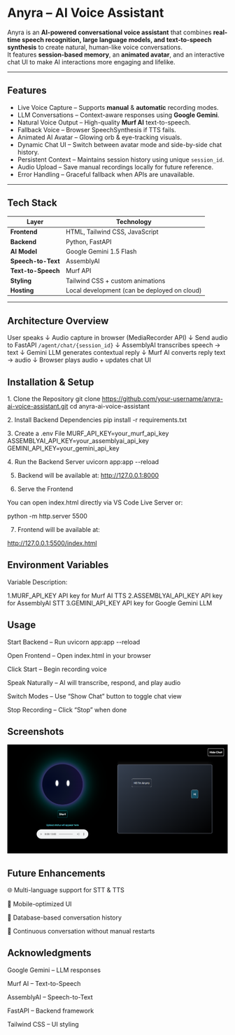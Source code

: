 #  Anyra – AI Voice Assistant

Anyra is an **AI-powered conversational voice assistant** that combines **real-time speech recognition, large language models, and text-to-speech synthesis** to create natural, human-like voice conversations.  
It features **session-based memory**, an **animated avatar**, and an interactive chat UI to make AI interactions more engaging and lifelike.

---

##  Features
- Live Voice Capture – Supports **manual** & **automatic** recording modes.
- LLM Conversations – Context-aware responses using **Google Gemini**.
- Natural Voice Output – High-quality **Murf AI** text-to-speech.
- Fallback Voice – Browser SpeechSynthesis if TTS fails.
- Animated AI Avatar – Glowing orb & eye-tracking visuals.
- Dynamic Chat UI – Switch between avatar mode and side-by-side chat history.
- Persistent Context – Maintains session history using unique `session_id`.
- Audio Upload – Save manual recordings locally for future reference.
- Error Handling – Graceful fallback when APIs are unavailable.

---

## Tech Stack

| Layer            | Technology |
|------------------|------------|
| **Frontend**     | HTML, Tailwind CSS, JavaScript |
| **Backend**      | Python, FastAPI |
| **AI Model**     | Google Gemini 1.5 Flash |
| **Speech-to-Text** | AssemblyAI |
| **Text-to-Speech** | Murf API |
| **Styling**      | Tailwind CSS + custom animations |
| **Hosting**      | Local development (can be deployed on cloud) |

---

##  Architecture Overview

User speaks
↓
Audio capture in browser (MediaRecorder API)
↓
Send audio to FastAPI `/agent/chat/{session_id}`
↓
AssemblyAI transcribes speech → text
↓
Gemini LLM generates contextual reply
↓
Murf AI converts reply text → audio
↓
Browser plays audio + updates chat UI

## Installation & Setup

1️. Clone the Repository
git clone https://github.com/your-username/anyra-ai-voice-assistant.git
cd anyra-ai-voice-assistant

2️. Install Backend Dependencies
pip install -r requirements.txt

3️. Create a .env File
MURF_API_KEY=your_murf_api_key
ASSEMBLYAI_API_KEY=your_assemblyai_api_key
GEMINI_API_KEY=your_gemini_api_key

4️. Run the Backend Server
uvicorn app:app --reload


5. Backend will be available at:
http://127.0.0.1:8000

6. Serve the Frontend

You can open index.html directly via VS Code Live Server or:

python -m http.server 5500


7. Frontend will be available at:

http://127.0.0.1:5500/index.html

## Environment Variables

Variable	Description:

1.MURF_API_KEY	API key for Murf AI TTS
2.ASSEMBLYAI_API_KEY	API key for AssemblyAI STT
3.GEMINI_API_KEY	API key for Google Gemini LLM

## Usage

Start Backend – Run uvicorn app:app --reload

Open Frontend – Open index.html in your browser

Click Start – Begin recording voice

Speak Naturally – AI will transcribe, respond, and play audio

Switch Modes – Use “Show Chat” button to toggle chat view

Stop Recording – Click “Stop” when done


## Screenshots

![alt text](image.png)


## Future Enhancements

🌐 Multi-language support for STT & TTS

📱 Mobile-optimized UI

💾 Database-based conversation history

🔄 Continuous conversation without manual restarts


## Acknowledgments

Google Gemini – LLM responses

Murf AI – Text-to-Speech

AssemblyAI – Speech-to-Text

FastAPI – Backend framework

Tailwind CSS – UI styling